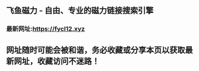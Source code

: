## **飞鱼磁力 - 自由、专业的磁力链接搜索引擎**
### 最新网址:<a href="https://fycl12.xyz" target="_blank">https://fycl12.xyz</a>
## 网址随时可能会被和谐，务必收藏或分享本页以获取最新网址，收藏访问不迷路！
